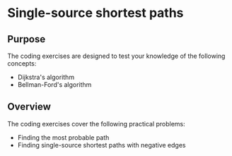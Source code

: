 # Single-source shortest paths

## Purpose

The coding exercises are designed to test your knowledge of the following concepts:

* Dijkstra's algorithm
* Bellman-Ford's algorithm

## Overview

The coding exercises cover the following practical problems:
* Finding the most probable path
* Finding single-source shortest paths with negative edges
